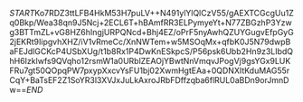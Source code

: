 $START$Ko7RDZ3ttLFB4HkM53H7puLV++N491ylYlQlCzV55/gAEXTCGcgUu1Zq0Bkp/Wea38qn9J5Ncj+2ECL6T+hBAmfRR3ELPymyeYt+N77ZBGzhP3Yzwg3BTTmZL+vG8HZ6hIngjURPQNcd+Bhj4EZ/oPrF5nyAwhQZUYGugvEfpGyG2jEKRt9IipgvhXHZ/iV1vRmeCc/XnNWTem+w5MSOqMx+qfbK0J5N79dwpBaFEJdlGCKcP4USbXUg/t1b8Rx1P4DwKnESkpcS/P56psk6Ubb2Hn9z3LIbdQhH6Izklwfs9QVqho12rsmW1a0URblZEAOjYBwtNnVmqvJPogVj9gsYGx9LUKFRu7gt50QOpqPW7pxypXxcvYsFU1bj02XwmHgtEAa+0QDNXItKduMAG55rCqY+BaTsEF2Z1SoYR3l3XVJxJuLkAxroJRbFDffzqba6flRUL0aBDn9orJmnDw==$END$